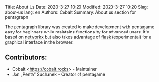 Title: About Us
Date: 2020-3-27 10:20
Modified: 2020-3-27 10:20
Slug: about-us
lang: en
Authors: Cobalt
Summary: About us section for pentagraph

The pentagraph library was created to make development with pentagame easy for beginners while maintains functionality for advanced users. It's based on [networkx](https://networkx.github.io/) but also takes advantage of [flask](https://flask.palletsprojects.com/en/1.1.x/) (experimental) for a graphical interface in the browser.

## Contributors:

- Cobalt &lt;<https://cobalt.rocks>&gt; - Maintainer
- Jan „Penta“ Suchanek - Creator of pentagame
